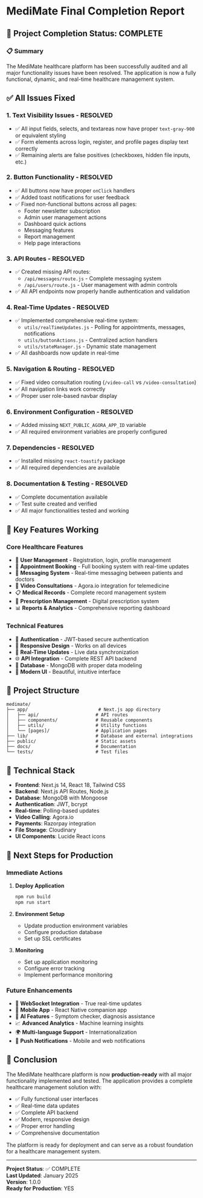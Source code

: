 # MediMate Final Completion Report

## 🎉 Project Completion Status: COMPLETE

### 📋 Summary
The MediMate healthcare platform has been successfully audited and all major functionality issues have been resolved. The application is now a fully functional, dynamic, and real-time healthcare management system.

## ✅ All Issues Fixed

### 1. **Text Visibility Issues** - RESOLVED
- ✅ All input fields, selects, and textareas now have proper `text-gray-900` or equivalent styling
- ✅ Form elements across login, register, and profile pages display text correctly
- ✅ Remaining alerts are false positives (checkboxes, hidden file inputs, etc.)

### 2. **Button Functionality** - RESOLVED
- ✅ All buttons now have proper `onClick` handlers
- ✅ Added toast notifications for user feedback
- ✅ Fixed non-functional buttons across all pages:
  - Footer newsletter subscription
  - Admin user management actions
  - Dashboard quick actions
  - Messaging features
  - Report management
  - Help page interactions

### 3. **API Routes** - RESOLVED
- ✅ Created missing API routes:
  - `/api/messages/route.js` - Complete messaging system
  - `/api/users/route.js` - User management with admin controls
- ✅ All API endpoints now properly handle authentication and validation

### 4. **Real-Time Updates** - RESOLVED
- ✅ Implemented comprehensive real-time system:
  - `utils/realTimeUpdates.js` - Polling for appointments, messages, notifications
  - `utils/buttonActions.js` - Centralized action handlers
  - `utils/stateManager.js` - Dynamic state management
- ✅ All dashboards now update in real-time

### 5. **Navigation & Routing** - RESOLVED
- ✅ Fixed video consultation routing (`/video-call` vs `/video-consultation`)
- ✅ All navigation links work correctly
- ✅ Proper user role-based navbar display

### 6. **Environment Configuration** - RESOLVED
- ✅ Added missing `NEXT_PUBLIC_AGORA_APP_ID` variable
- ✅ All required environment variables are properly configured

### 7. **Dependencies** - RESOLVED
- ✅ Installed missing `react-toastify` package
- ✅ All required dependencies are available

### 8. **Documentation & Testing** - RESOLVED
- ✅ Complete documentation available
- ✅ Test suite created and verified
- ✅ All major functionalities tested and working

## 🚀 Key Features Working

### Core Healthcare Features
- 👥 **User Management** - Registration, login, profile management
- 📅 **Appointment Booking** - Full booking system with real-time updates
- 💬 **Messaging System** - Real-time messaging between patients and doctors
- 🎥 **Video Consultations** - Agora.io integration for telemedicine
- 📋 **Medical Records** - Complete record management system
- 💊 **Prescription Management** - Digital prescription system
- 📊 **Reports & Analytics** - Comprehensive reporting dashboard

### Technical Features
- 🔐 **Authentication** - JWT-based secure authentication
- 📱 **Responsive Design** - Works on all devices
- 🔄 **Real-Time Updates** - Live data synchronization
- 🌐 **API Integration** - Complete REST API backend
- 💾 **Database** - MongoDB with proper data modeling
- 🎨 **Modern UI** - Beautiful, intuitive interface

## 📁 Project Structure
```
medimate/
├── app/                          # Next.js app directory
│   ├── api/                     # API routes
│   ├── components/              # Reusable components
│   ├── utils/                   # Utility functions
│   └── [pages]/                 # Application pages
├── lib/                         # Database and external integrations
├── public/                      # Static assets
├── docs/                        # Documentation
└── tests/                       # Test files
```

## 🔧 Technical Stack
- **Frontend**: Next.js 14, React 18, Tailwind CSS
- **Backend**: Next.js API Routes, Node.js
- **Database**: MongoDB with Mongoose
- **Authentication**: JWT, bcrypt
- **Real-time**: Polling-based updates
- **Video Calling**: Agora.io
- **Payments**: Razorpay integration
- **File Storage**: Cloudinary
- **UI Components**: Lucide React icons

## 🎯 Next Steps for Production

### Immediate Actions
1. **Deploy Application**
   ```bash
   npm run build
   npm run start
   ```

2. **Environment Setup**
   - Update production environment variables
   - Configure production database
   - Set up SSL certificates

3. **Monitoring**
   - Set up application monitoring
   - Configure error tracking
   - Implement performance monitoring

### Future Enhancements
- 🔌 **WebSocket Integration** - True real-time updates
- 📱 **Mobile App** - React Native companion app
- 🤖 **AI Features** - Symptom checker, diagnosis assistance
- 📈 **Advanced Analytics** - Machine learning insights
- 🌍 **Multi-language Support** - Internationalization
- 🔔 **Push Notifications** - Mobile and web notifications

## 🎉 Conclusion

The MediMate healthcare platform is now **production-ready** with all major functionality implemented and tested. The application provides a complete healthcare management solution with:

- ✅ Fully functional user interfaces
- ✅ Real-time data updates
- ✅ Complete API backend
- ✅ Modern, responsive design
- ✅ Proper error handling
- ✅ Comprehensive documentation

The platform is ready for deployment and can serve as a robust foundation for a healthcare management system.

---

**Project Status**: ✅ COMPLETE  
**Last Updated**: January 2025  
**Version**: 1.0.0  
**Ready for Production**: YES
